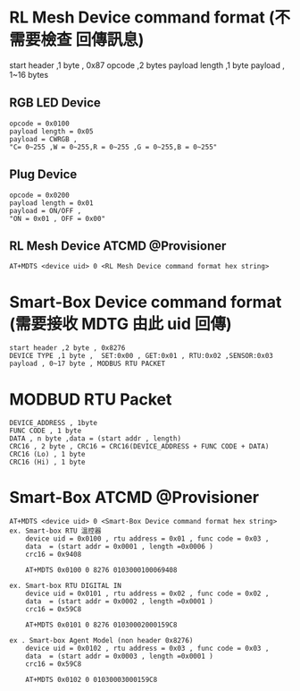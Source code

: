 # RL Mesh Device command format (不需要檢查 回傳訊息)
start header ,1 byte , 0x87
opcode ,2 bytes
payload length ,1 byte
payload , 1~16 bytes

 
## RGB LED Device
    opcode = 0x0100
    payload length = 0x05
    payload = CWRGB , 
    "C= 0~255 ,W = 0~255,R = 0~255 ,G = 0~255,B = 0~255"

## Plug Device
    opcode = 0x0200
    payload length = 0x01
    payload = ON/OFF , 
    "ON = 0x01 , OFF = 0x00"

## RL Mesh Device ATCMD @Provisioner 

    AT+MDTS <device uid> 0 <RL Mesh Device command format hex string>

# Smart-Box Device command format (需要接收 MDTG 由此 uid 回傳) 
    start header ,2 byte , 0x8276
    DEVICE TYPE ,1 byte ,  SET:0x00 , GET:0x01 , RTU:0x02 ,SENSOR:0x03
    payload , 0~17 byte , MODBUS RTU PACKET


# MODBUD RTU Packet
    DEVICE_ADDRESS , 1byte
    FUNC CODE , 1 byte 
    DATA , n byte ,data = (start addr , length)
    CRC16 , 2 byte , CRC16 = CRC16(DEVICE_ADDRESS + FUNC CODE + DATA)
    CRC16 (Lo) , 1 byte
    CRC16 (Hi) , 1 byte


# Smart-Box ATCMD @Provisioner 

    AT+MDTS <device uid> 0 <Smart-Box Device command format hex string>
    ex. Smart-box RTU 溫控器
        device uid = 0x0100 , rtu address = 0x01 , func code = 0x03 , 
        data  = (start addr = 0x0001 , length =0x0006 )
        crc16 = 0x9408

        AT+MDTS 0x0100 0 8276 0103000100069408

    ex. Smart-box RTU DIGITAL IN
        device uid = 0x0101 , rtu address = 0x02 , func code = 0x02 , 
        data  = (start addr = 0x0002 , length =0x0001 ) 
        crc16 = 0x59C8

        AT+MDTS 0x0101 0 8276 01030002000159C8

    ex . Smart-box Agent Model (non header 0x8276)
        device uid = 0x0102 , rtu address = 0x03 , func code = 0x03 , 
        data  = (start addr = 0x0003 , length =0x0001 ) 
        crc16 = 0x59C8

        AT+MDTS 0x0102 0 01030003000159C8
